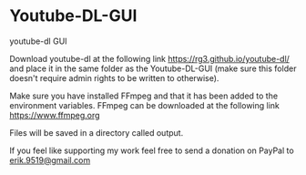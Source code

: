 # Youtube-DL-GUI
youtube-dl GUI

Download youtube-dl at the following link https://rg3.github.io/youtube-dl/ and place it in the same folder as the Youtube-DL-GUI (make sure this folder doesn't require admin rights to be written to otherwise).

Make sure you have installed FFmpeg and that it has been added to the environment variables. 
FFmpeg can be downloaded at the following link https://www.ffmpeg.org

Files will be saved in a directory called output.

If you feel like supporting my work feel free to send a donation on PayPal to erik.9519@gmail.com

